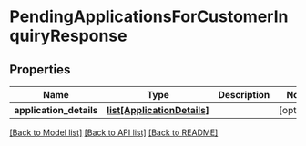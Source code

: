 # PendingApplicationsForCustomerInquiryResponse

## Properties
Name | Type | Description | Notes
------------ | ------------- | ------------- | -------------
**application_details** | [**list[ApplicationDetails]**](ApplicationDetails.md) |  | [optional] 

[[Back to Model list]](../README.md#documentation-for-models) [[Back to API list]](../README.md#documentation-for-api-endpoints) [[Back to README]](../README.md)

